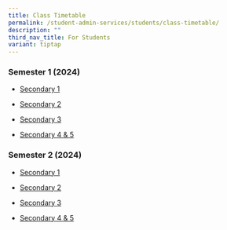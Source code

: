 ```yaml
---
title: Class Timetable
permalink: /student-admin-services/students/class-timetable/
description: ""
third_nav_title: For Students
variant: tiptap
---
```

<h3>Semester 1 (2024)</h3>
<ul data-tight="true" class="tight">
<li>
<p><a href="/files/2024_Sem_1_Classes_29Dec_S1.pdf" rel="noopener noreferrer nofollow" target="_blank">Secondary 1</a>
</p>
</li>
<li>
<p><a href="/files/2024_Sem_1_Classes_29Dec_S2.pdf" rel="noopener noreferrer nofollow" target="_blank">Secondary 2</a>
</p>
</li>
<li>
<p><a href="/files/2024_Sem_1_Classes_29Dec_S3.pdf" rel="noopener noreferrer nofollow" target="_blank">Secondary 3</a>
</p>
</li>
<li>
<p><a href="/files/2024_Sem_1_Classes_29Dec_S4_5.pdf" rel="noopener noreferrer nofollow" target="_blank">Secondary 4 &amp; 5</a>
</p>
</li>
</ul>
<h3>Semester 2 (2024)</h3>
<ul data-tight="true" class="tight">
<li>
<p><a href="/files/2024_Sem2_TT_Sec_1.pdf" rel="noopener noreferrer nofollow" target="_blank">Secondary 1</a>
</p>
</li>
<li>
<p><a href="/files/2024_Sem2_TT_Sec_2.pdf" rel="noopener noreferrer nofollow" target="_blank">Secondary 2</a>
</p>
</li>
<li>
<p><a href="/files/2024_Sem2_TT_Sec_3.pdf" rel="noopener noreferrer nofollow" target="_blank">Secondary 3</a>
</p>
</li>
<li>
<p><a href="/files/2024_Sem2_TT_Sec_4___Sec_5.pdf" rel="noopener noreferrer nofollow" target="_blank">Secondary 4 &amp; 5</a>
</p>
</li>
</ul>
<p></p>